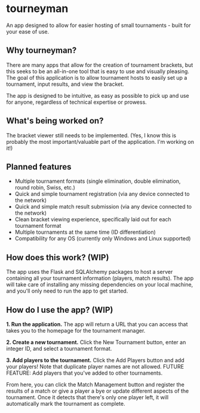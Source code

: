 # tourneyman

An app designed to allow for easier hosting of small tournaments - built for your ease of use.

## Why tourneyman?

There are many apps that allow for the creation of tournament brackets, but this seeks to be an all-in-one tool that is easy to use and visually pleasing. The goal of this application is to allow tournament hosts to easily set up a tournament, input results, and view the bracket.

The app is designed to be intuitive, as easy as possible to pick up and use for anyone, regardless of technical expertise or prowess.

## What's being worked on?

The bracket viewer still needs to be implemented. (Yes, I know this is probably the most important/valuable part of the application. I'm working on it!)

## Planned features

- Multiple tournament formats (single elimination, double elimination, round robin, Swiss, etc.)
- Quick and simple tournament registration (via any device connected to the network)
- Quick and simple match result submission (via any device connected to the network)
- Clean bracket viewing experience, specifically laid out for each tournament format
- Multiple tournaments at the same time (ID differentiation)
- Compatibility for any OS (currently only Windows and Linux supported)

## How does this work? (WIP)

The app uses the Flask and SQLAlchemy packages to host a server containing all your tournament information (players, match results). The app will take care of installing any missing dependencies on your local machine, and you'll only need to run the app to get started.

## How do I use the app? (WIP)

**1. Run the application.** The app will return a URL that you can access that takes you to the homepage for the tournament manager.

**2. Create a new tournament.** Click the New Tournament button, enter an integer ID, and select a tournament format.

**3. Add players to the tournament.** Click the Add Players button and add your players! Note that duplicate player names are not allowed. FUTURE FEATURE: Add players that you've added to other tournaments.

From here, you can click the Match Management button and register the results of a match or give a player a bye or update different aspects of the tournament. Once it detects that there's only one player left, it will automatically mark the tournament as complete.
